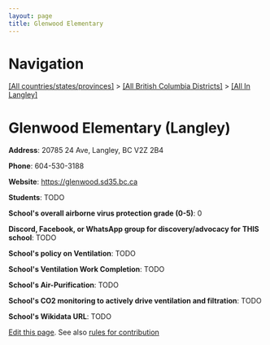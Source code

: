 ```yaml
---
layout: page
title: Glenwood Elementary
---
```

# Navigation

[[All countries/states/provinces]](../../..) > [[All British Columbia Districts]](../..) > [[All In Langley]](..)

# Glenwood Elementary (Langley)

**Address**: 20785 24 Ave, Langley, BC V2Z 2B4

**Phone**: 604-530-3188

**Website**: <https://glenwood.sd35.bc.ca>

**Students**: TODO

**School's overall airborne virus protection grade (0-5)**: 0

**Discord, Facebook, or WhatsApp group for discovery/advocacy for THIS school**: TODO

**School's policy on Ventilation**: TODO

**School's Ventilation Work Completion**: TODO

**School's Air-Purification**: TODO

**School's CO2 monitoring to actively drive ventilation and filtration**: TODO

**School's Wikidata URL**: TODO


[Edit this page](https://github.com/ventilate-schools/BC/edit/main/./Langley/Glenwood_Elementary.md). See also [rules for contribution](../../../contribution-rules/)
